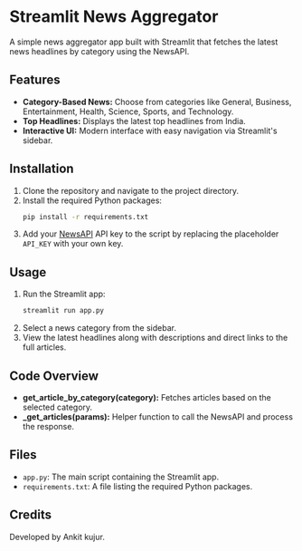 # Streamlit News Aggregator

A simple news aggregator app built with Streamlit that fetches the latest news headlines by category using the NewsAPI.

## Features

- **Category-Based News:** Choose from categories like General, Business, Entertainment, Health, Science, Sports, and Technology.
- **Top Headlines:** Displays the latest top headlines from India.
- **Interactive UI:** Modern interface with easy navigation via Streamlit's sidebar.

## Installation

1. Clone the repository and navigate to the project directory.
2. Install the required Python packages:
    ```bash
    pip install -r requirements.txt
    ```
3. Add your [NewsAPI](https://newsapi.org/) API key to the script by replacing the placeholder `API_KEY` with your own key.

## Usage

1. Run the Streamlit app:
    ```bash
    streamlit run app.py
    ```
2. Select a news category from the sidebar.
3. View the latest headlines along with descriptions and direct links to the full articles.

## Code Overview

- **get_article_by_category(category):** Fetches articles based on the selected category.
- **_get_articles(params):** Helper function to call the NewsAPI and process the response.

## Files

- `app.py`: The main script containing the Streamlit app.
- `requirements.txt`: A file listing the required Python packages.

## Credits

Developed by Ankit kujur.
